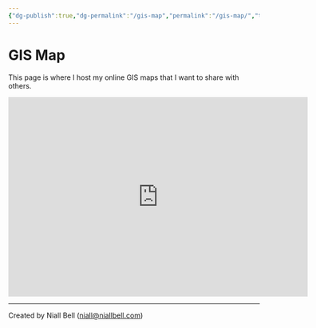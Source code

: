 ```yaml
---
{"dg-publish":true,"dg-permalink":"/gis-map","permalink":"/gis-map/","title":"🗺️ GIS Map","hide":true,"noteIcon":null,"created":"2024-10-08T22:42:37.161+01:00","updated":"2024-10-08T22:49:42.255+01:00"}
---
```


# GIS Map

This page is where I host my online GIS maps that I want to share with others.

<body>
    <iframe src="https://niallxd.github.io/GIS/#8/53.636/-1.499" title="Niall's GIS" width="600" height="400" style="border:none;"></iframe>
</body>


---
Created by Niall Bell (niall@niallbell.com)